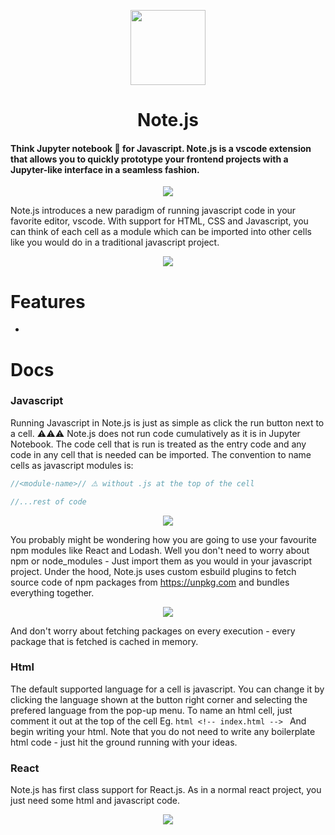 <p align="center">
    <img src="https://raw.githubusercontent.com/henrhie/jsbook/master/.github/logo.png" height="120">
    <h1 align="center">Note.js</h1>
  </a>
</p>

<h4>Think Jupyter notebook 📒 for Javascript. Note.js is a vscode extension that allows you to quickly prototype your frontend projects with a Jupyter-like interface in a seamless fashion.</h4>
<p align="center">
    <img src="https://raw.githubusercontent.com/henrhie/jsbook/master/.github/intro-img.png">
  </a>
</p>

Note.js introduces a new paradigm of running javascript code in your favorite editor, vscode. With support for HTML, CSS and Javascript, you can think of each cell as a module which can be imported into other cells like you would do in a traditional javascript project.

<p align="center">
    <img src="https://raw.githubusercontent.com/henrhie/jsbook/master/.github/import.png">
  </a>
</p>

# Features

-

# Docs

### Javascript

Running Javascript in Note.js is just as simple as click the run button next to a cell. ⚠️⚠️⚠️ Note.js does not run code cumulatively as it is in Jupyter Notebook. The code cell that is run is treated as the entry code and any code in any cell that is needed can be imported. The convention to name cells as javascript modules is:

```javascript
//<module-name>// ⚠️ without .js at the top of the cell

//...rest of code
```

<p align="center">
    <img src="https://raw.githubusercontent.com/henrhie/jsbook/master/.github/javascript-1-doc.png">
  </a>
</p>

You probably might be wondering how you are going to use your favourite npm modules like React and Lodash. Well you don't need to worry about npm or node_modules - Just import them as you would in your javascript project. Under the hood, Note.js uses custom esbuild plugins to fetch source code of npm packages from https://unpkg.com and bundles everything together.

<p align="center">
    <img src="https://raw.githubusercontent.com/henrhie/jsbook/master/.github/javascript-2-doc.png">
  </a>
</p>

And don't worry about fetching packages on every execution - every package that is fetched is cached in memory.

### Html

The default supported language for a cell is javascript. You can change it by clicking the language shown at the button right corner and selecting the prefered language from the pop-up menu. To name an html cell, just comment it out at the top of the cell
Eg. `html <!-- index.html --> `
And begin writing your html. Note that you do not need to write any boilerplate html code - just hit the ground running with your ideas.

### React

Note.js has first class support for React.js. As in a normal react project, you just need some html and javascript code.

<p align="center">
    <img src="https://raw.githubusercontent.com/henrhie/jsbook/master/.github/react-1-doc.png">
  </a>
</p>
